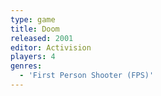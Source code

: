 ```yaml
---
type: game
title: Doom
released: 2001
editor: Activision
players: 4
genres:
  - 'First Person Shooter (FPS)'
---
```

